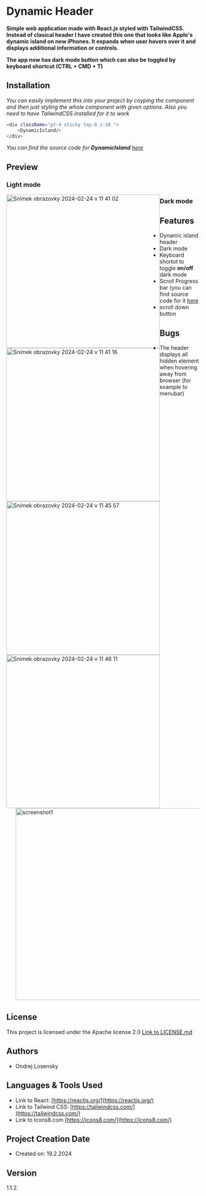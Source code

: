 # Dynamic Header

**Simple web application made with React.js styled with TailwindCSS. Instead of clasical header I have created this one that looks like Apple's dynamic island on new iPhones. It expands when user hovers over it and displays additional information or controls.**

**The app now has dark mode button which can also be toggled by keyboard shortcut (CTRL + CMD + T)**

## Installation
*You can easily implement this into your project by coyping the component and then just styling the whole component with given options. Also you need to have TailwindCSS installed for it to work*
```bash
<div className="pt-4 sticky top-0 z-10 ">
    <DynamicIsland/>
</div>
```
*You can find the source code for **DynamicIsland** [ here](https://github.com/OndrejLosensky/dynamic-island-header/blob/main/src/components/dynamic_island/DynamicIsland.jsx)*

## Preview
### Light mode
<img width="400" style="float:left; margin-rigt: 10px" alt="Snímek obrazovky 2024-02-24 v 11 41 02" src="https://github.com/OndrejLosensky/dynamic-island-header/assets/127244546/65639728-da25-43f4-a644-e6a2b07c909e">
<img width="400" style="float:left; margin-rigt: 10px" alt="Snímek obrazovky 2024-02-24 v 11 41 16" src="https://github.com/OndrejLosensky/dynamic-island-header/assets/127244546/1a44d749-1ac6-4c52-a7f4-f58b963daca2">

### Dark mode
<img width="400" style="float:left; margin-rigt: 10px" alt="Snímek obrazovky 2024-02-24 v 11 45 57" src="https://github.com/OndrejLosensky/dynamic-island-header/assets/127244546/53c8cb0e-8a71-46e4-a92c-1402394900c2">
<img width="400" style="float:left; margin-rigt: 10px" alt="Snímek obrazovky 2024-02-24 v 11 46 11" src="https://github.com/OndrejLosensky/dynamic-island-header/assets/127244546/79a4d3a8-29e8-4f33-93a6-57097db8d077">



## Features
* Dynamic island header
* Dark mode
* Keyboard shortot to toggle **on/off** dark mode
* Scroll Progress bar (you can find source code for it [here](https://github.com/OndrejLosensky/dynamic-island-header/tree/main/src/components/scroll_progress)
* scroll down button

## Bugs
* The header displays all hidden element when hovering away from browser (for example to menubar)
     <img width="500" alt="screenshot1" src="https://github.com/OndrejLosensky/dynamic-island-header/assets/127244546/3f356ac3-ba8a-4f72-86e6-3a6bf6fa0032">

## License

This project is licensed under the Apache license 2.0 [Link to LICENSE.md](https://github.com/OndrejLosensky/dynamic-island-header/blob/main/LICENSE)

## Authors

* Ondrej Losensky

## Languages & Tools Used
* Link to React: [https://reactjs.org/](https://reactjs.org/)
* Link to Tailwind CSS: [https://tailwindcss.com/](https://tailwindcss.com/)
* Link to Icons8.com [https://icons8.com/](https://icons8.com/)

## Project Creation Date

* Created on: 19.2.2024

## Version

1.1.2.
